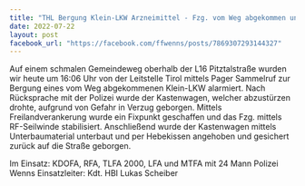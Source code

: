 ```yaml
---
title: "THL Bergung Klein-LKW Arzneimittel - Fzg. vom Weg abgekommen und droht abzustürzen"
date: 2022-07-22
layout: post
facebook_url: "https://facebook.com/ffwenns/posts/7869307293144327"
---
```


Auf einem schmalen Gemeindeweg oberhalb der L16 Pitztalstraße wurden wir heute um 16:06 Uhr von der Leitstelle Tirol mittels Pager Sammelruf zur Bergung eines vom Weg abgekommenen Klein-LKW alarmiert. Nach Rücksprache mit der Polizei wurde der Kastenwagen, welcher abzustürzen drohte, aufgrund von Gefahr in Verzug geborgen. Mittels Freilandverankerung wurde ein Fixpunkt geschaffen und das Fzg. mittels RF-Seilwinde stabilisiert. Anschließend wurde der Kastenwagen mittels Unterbaumaterial unterbaut und per Hebekissen angehoben und gesichert zurück auf die Straße geborgen.

Im Einsatz:
KDOFA, RFA, TLFA 2000, LFA und MTFA mit 24 Mann
Polizei Wenns
Einsatzleiter: Kdt. HBI Lukas Scheiber